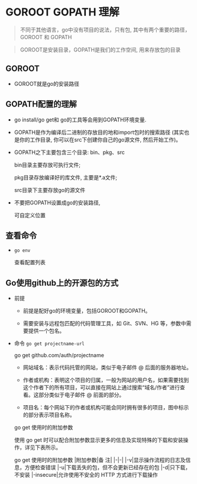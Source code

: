 # GOROOT GOPATH 理解

>不同于其他语言，go中没有项目的说法，只有包, 其中有两个重要的路径，GOROOT 和 GOPATH

>GOROOT是安装目录，GOPATH是我们的工作空间, 用来存放包的目录

## GOROOT

- GOROOT就是go的安装路径

## GOPATH配置的理解

- go install/go get和 go的工具等会用到GOPATH环境变量.

- GOPATH是作为编译后二进制的存放目的地和import包时的搜索路径 (其实也是你的工作目录, 你可以在src下创建你自己的go源文件, 然后开始工作)。

- GOPATH之下主要包含三个目录: bin、pkg、src

    bin目录主要存放可执行文件; 

    pkg目录存放编译好的库文件, 主要是*.a文件; 

    src目录下主要存放go的源文件

- 不要把GOPATH设置成go的安装路径,

    可自定义位置

## 查看命令

- `go env`

    查看配置列表


## Go使用github上的开源包的方式

- 前提

    - 前提是配好go的环境变量，包括GOROOT和GOPATH。

    - 需要安装与远程包匹配的代码管理工具，如 Git、SVN、HG 等，参数中需要提供一个包名。

- 命令 `go get projectname-url`

    go get github.com/auth/projectname

    - 网站域名：表示代码托管的网站，类似于电子邮件 @ 后面的服务器地址。

    - 作者或机构：表明这个项目的归属，一般为网站的用户名，如果需要找到这个作者下的所有项目，可以直接在网站上通过搜索“域名/作者”进行查看。这部分类似于电子邮件 @ 前面的部分。

    - 项目名：每个网站下的作者或机构可能会同时拥有很多的项目，图中标示的部分表示项目名称。
    
    go get 使用时的附加参数
    
    使用 go get 时可以配合附加参数显示更多的信息及实现特殊的下载和安装操作，详见下表所示。

    go get 使用时的附加参数
    |附加参数|备  注|
    |-|-|
    |-v|显示操作流程的日志及信息，方便检查错误
    |-u|下载丢失的包，但不会更新已经存在的包
    |-d|只下载，不安装
    |-insecure|允许使用不安全的 HTTP 方式进行下载操作
 